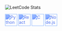 ![LeetCode Stats](https://www.readmecodegen.com/api/leetcode-stats/bkrol000?theme=dark&acceptance=false&reputation=false&template=minimal) <br/>
<p>
  <img src="https://cdn.jsdelivr.net/gh/devicons/devicon/icons/python/python-original.svg" alt="Python" width="40" style="filter: invert(35%) sepia(90%) saturate(500%) hue-rotate(190deg);"/>
  <img src="https://cdn.jsdelivr.net/gh/devicons/devicon/icons/react/react-original.svg" alt="React" width="40" style="filter: invert(35%) sepia(90%) saturate(500%) hue-rotate(190deg);"/>
  <img src="https://cdn.jsdelivr.net/gh/devicons/devicon/icons/c/c-original.svg" alt="C" width="40" style="filter: invert(35%) sepia(90%) saturate(500%) hue-rotate(190deg);"/>
  <img src="https://cdn.jsdelivr.net/gh/devicons/devicon/icons/nodejs/nodejs-original.svg" alt="Node.js" width="40" style="filter: invert(35%) sepia(90%) saturate(500%) hue-rotate(190deg);"/>
</p>

<!--
**BartekK2/BartekK2** is a ✨ _special_ ✨ repository because its `README.md` (this file) appears on your GitHub profile.

Here are some ideas to get you started:

- 🔭 I’m currently working on ...
- 🌱 I’m currently learning ...
- 👯 I’m looking to collaborate on ...
- 🤔 I’m looking for help with ...
- 💬 Ask me about ...
- 📫 How to reach me: ...
- 😄 Pronouns: ...
- ⚡ Fun fact: ...
-->
